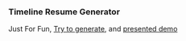 ### Timeline Resume Generator

Just For Fun, [Try to generate](http://laixiabai.com/), and [presented demo](http://laixiabai.com/demo.html)
